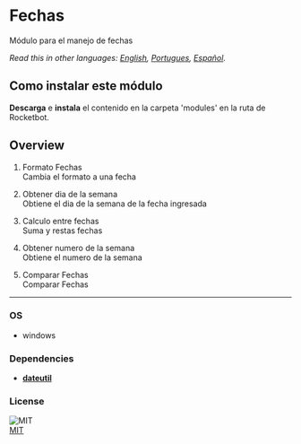 # Fechas
  
Módulo para el manejo de fechas  

*Read this in other languages: [English](README.md), [Portugues](README.pr.md), [Español](README.es.md).*

## Como instalar este módulo
  
__Descarga__ e __instala__ el contenido en la carpeta 'modules' en la ruta de Rocketbot.  



## Overview


1. Formato Fechas  
Cambia el formato a una fecha

2. Obtener dia de la semana  
Obtiene el dia de la semana de la fecha ingresada

3. Calculo entre fechas  
Suma y restas fechas

4. Obtener numero de la semana  
Obtiene el numero de la semana

5. Comparar Fechas  
Comparar Fechas  




----
### OS

- windows

### Dependencies
- [**dateutil**](https://pypi.org/project/dateutil/)
### License
  
![MIT](https://camo.githubusercontent.com/107590fac8cbd65071396bb4d04040f76cde5bde/687474703a2f2f696d672e736869656c64732e696f2f3a6c6963656e73652d6d69742d626c75652e7376673f7374796c653d666c61742d737175617265)  
[MIT](http://opensource.org/licenses/mit-license.ph)